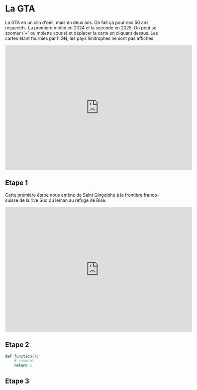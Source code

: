 # La GTA

La GTA en un clin d'oeil, mais en deux ans. On fait ça pour nos 50 ans respectifs. La première moitié en 2024 et la seconde en 2025.
On peut se zoomer ('+' ou molette souris) et déplacer la carte en cliquant dessus. Les cartes étant fournies par l'IGN, les pays limitrophes ne sont pas affichés.

<iframe width="600" height="400" frameborder="0" scrolling="no" marginheight="0" marginwidth="0" align="center" sandbox="allow-forms allow-scripts allow-same-origin" src="https://www.geoportail.gouv.fr/embed/visu.html?c=6.91642982688041,44.915852510743775&z=6&l0=ORTHOIMAGERY.ORTHOPHOTOS::GEOPORTAIL:OGC:WMTS(0;h)&l1=n_vent_iso_l(0;h)&l2=GEOGRAPHICALGRIDSYSTEMS.MAPS.SCAN25TOUR.CV::GEOPORTAIL:OGC:WMTS(1)&l3=GEOGRAPHICALGRIDSYSTEMS.MAPS::GEOPORTAIL:OGC:WMTS(0;h)&d4=4850555(1)&d5=4850557(1)&permalink=yes" allowfullscreen></iframe>


## Etape 1

Cette première étape nous emène de Saint Gingolphe à la frontière franco-suisse de la rive Sud du léman au refuge de Bise.

<iframe width="600" height="400" frameborder="0" scrolling="no" marginheight="0" marginwidth="0" sandbox="allow-forms allow-scripts allow-same-origin" src="https://www.geoportail.gouv.fr/embed/visu.html?c=6.773167160208693,46.36142801914073&z=13&l0=ORTHOIMAGERY.ORTHOPHOTOS::GEOPORTAIL:OGC:WMTS(0;h)&l1=n_vent_iso_l(0;h)&l2=GEOGRAPHICALGRIDSYSTEMS.MAPS.SCAN25TOUR.CV::GEOPORTAIL:OGC:WMTS(1)&l3=GEOGRAPHICALGRIDSYSTEMS.MAPS::GEOPORTAIL:OGC:WMTS(0;h)&d4=4850555(1)&permalink=yes" allowfullscreen></iframe>

## Etape 2 
``` py title="my_fun.py" linenums="1"
def function():
    # comment
    return 1
```

## Etape 3
